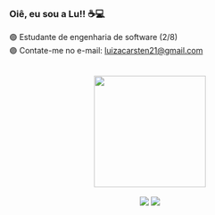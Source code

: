 ### Oiê, eu sou a Lu!! ☕💻

 🟣 Estudante de engenharia de software (2/8)<br>
 🟣 Contate-me no e-mail: luizacarsten21@gmail.com
 
 <br>
 
<div align="center">
    <a href="https://beacons.ai/a1gumacarsten"></a>
    <img height="200cm" src="https://github-readme-stats.vercel.app/api/top-langs/?username=a1gumacarsten&layout=compact&langs_count=16&theme=dracula"/>
    
</div>

 <br>
 
<div align="center"> 
  <a href="https://instagram.com/algumacarsten" target="_blank"><img src="https://img.shields.io/badge/-Instagram-%23E4405F?style=for-the-badge&logo=instagram&logoColor=white" target="_blank"></a>
  <a href="https://www.linkedin.com/in/luiza-carsten-957b34214/" target="_blank"><img src="https://img.shields.io/badge/-LinkedIn-%230077B5?style=for-the-badge&logo=linkedin&logoColor=white" target="_blank"></a>
</div>
